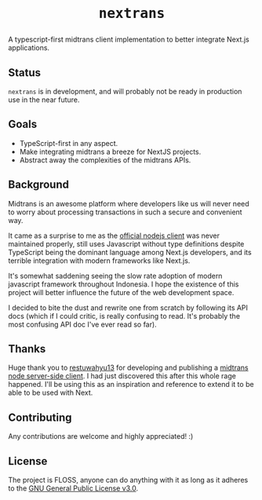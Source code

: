 <h1 align=center><pre>nextrans</pre></h1>

A typescript-first midtrans client implementation to better integrate Next.js applications.

## Status

`nextrans` is in development, and will probably not be ready in production use in the near
future.

## Goals

 - TypeScript-first in any aspect.
 - Make integrating midtrans a breeze for NextJS projects.
 - Abstract away the complexities of the midtrans APIs.

## Background

Midtrans is an awesome platform where developers like us will never need to worry about
processing transactions in such a secure and convenient way.

It came as a surprise to me as the [official nodejs client](https://github.com/Midtrans/midtrans-nodejs-client)
was never maintained properly, still uses Javascript without type definitions despite
TypeScript being the dominant language among Next.js developers, and its terrible
integration with modern frameworks like Next.js.

It's somewhat saddening seeing the slow rate adoption of modern javascript framework
throughout Indonesia. I hope the existence of this project will better influence the
future of the web development space.

I decided to bite the dust and rewrite one from scratch by following its API docs (which if
I could critic, is really confusing to read. It's probably the most confusing API doc I've ever
read so far).

## Thanks

Huge thank you to [restuwahyu13](https://github.com/restuwahyu13) for developing and publishing a
[midtrans node server-side client](https://github.com/restuwahyu13/midtrans-node).
I had just discovered this after this whole rage happened. I'll be using this as an inspiration
and reference to extend it to be able to be used with Next.

## Contributing

Any contributions are welcome and highly appreciated! :)

## License

The project is FLOSS, anyone can do anything with it as long as it adheres to the
[GNU General Public License v3.0](https://opensource.org/license/gpl-3-0).
